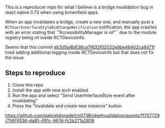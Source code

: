 This is a reproducer repo for what I believe is a bridge invalidation bug in react native 0.73 when using brownfield apps.

When an app invalidates a bridge, create a new one, and manually post a `RCTUserInterfaceStyleDidChangeNotification` notification, the app crashes with an error stating that `"AccessibilityManager is nil"`` due to the module registry being nil inside RCTDeviceInfo.

Seems that this commit [eb3d5a4b838ca7f632f02022e9be48402ca9d71f](https://github.com/facebook/react-native/commit/eb3d5a4b838ca7f632f02022e9be48402ca9d71f) tried adding additional logging inside RCTDeviceInfo but that does not fix the issue.

## Steps to reproduce

1. Clone this repo
2. Install the app with new arch enabled
3. Run the app and select "Send UserInterfaceStyle event after invalidating"
4. Press the "Invalidate and create new instance" button

https://github.com/gabrieldonadel/rn073BridgeInvalidation/assets/11707729/75974536-da85-491c-967d-fc2b271a2808

